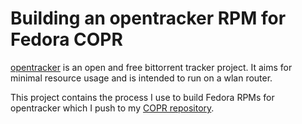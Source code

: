 # Building an opentracker RPM for Fedora COPR

[opentracker](https://erdgeist.org/arts/software/opentracker/) is an open and free bittorrent tracker project. It aims for minimal resource usage and is intended to run on a wlan router.  

This project contains the process I use to build Fedora RPMs for opentracker which I push to my [COPR repository](https://copr.fedorainfracloud.org/coprs/dlk/rpms/).
